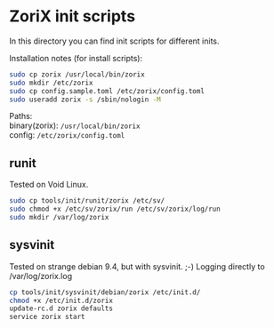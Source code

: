 ZoriX init scripts
==================

In this directory you can find init scripts for different inits.

Installation notes (for install scripts):

```bash
sudo cp zorix /usr/local/bin/zorix
sudo mkdir /etc/zorix
sudo cp config.sample.toml /etc/zorix/config.toml
sudo useradd zorix -s /sbin/nologin -M
```

Paths:  
binary(zorix): `/usr/local/bin/zorix`  
config: `/etc/zorix/config.toml`

runit
-----

Tested on Void Linux.

```bash
sudo cp tools/init/runit/zorix /etc/sv/
sudo chmod +x /etc/sv/zorix/run /etc/sv/zorix/log/run
sudo mkdir /var/log/zorix
```

sysvinit
--------

Tested on strange debian 9.4, but with sysvinit. ;-)
Logging directly to /var/log/zorix.log

```bash
cp tools/init/sysvinit/debian/zorix /etc/init.d/
chmod +x /etc/init.d/zorix
update-rc.d zorix defaults
service zorix start
```


